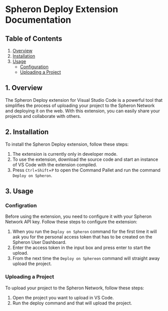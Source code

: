 # Spheron Deploy Extension Documentation

## Table of Contents

1. [Overview](#overview)
2. [Installation](#installation)
3. [Usage](#usage)
   - [Configuration](#configuration)
   - [Uploading a Project](#uploading-a-project)

## 1. Overview

The Spheron Deploy extension for Visual Studio Code is a powerful tool that simplifies the process of uploading your project to the Spheron Network and deploying it on the web. With this extension, you can easily share your projects and collaborate with others.

## 2. Installation

To install the Spheron Deploy extension, follow these steps:

1. The extension is currently only in developer mode.
2. To use the extension, download the source code and start an instance of VS Code with the extension compiled.
3. Press `Ctrl`+`Shift`+`P` to open the Command Pallet and run the command `Deploy on Spheron`.

## 3. Usage

### Configration
Before using the extension, you need to configure it with your Spheron Network API key. Follow these steps to configure the extension:

1. When you run the `Deploy on Spheron` command for the first time it will ask you for the personal access token that has to be created on the Spheron User Dashboard.
2. Enter the access token in the input box and press enter to start the upload.
3. From the next time the `Deploy on Sphereon` command will straight away upload the project.

### Uploading a Project

To upload your project to the Spheron Network, follow these steps:

1. Open the project you want to upload in VS Code.
2. Run the deploy command and that will upload the project.